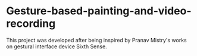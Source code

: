 Gesture-based-painting-and-video-recording
==========================================

This project was developed after being inspired by Pranav Mistry's works on gestural interface device Sixth Sense. 
